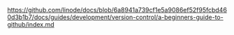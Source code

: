 https://github.com/linode/docs/blob/6a8941a739cf1e5a9086ef52f95fcbd460d3b1b7/docs/guides/development/version-control/a-beginners-guide-to-github/index.md
